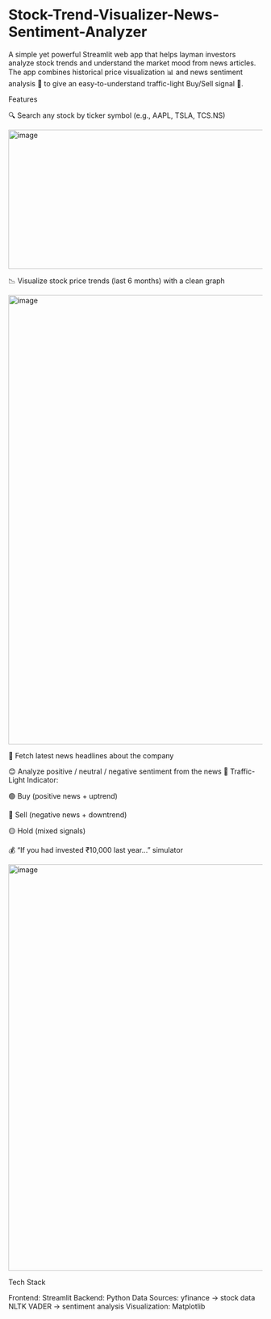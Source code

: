 # Stock-Trend-Visualizer-News-Sentiment-Analyzer

A simple yet powerful Streamlit web app that helps layman investors analyze stock trends and understand the market mood from news articles.
The app combines historical price visualization 📊 and news sentiment analysis 📰 to give an easy-to-understand traffic-light Buy/Sell signal 🚦.


Features

🔍 Search any stock by ticker symbol (e.g., AAPL, TSLA, TCS.NS)

<img width="1848" height="276" alt="image" src="https://github.com/user-attachments/assets/68cddb0c-6119-4b82-a26e-a08a3b8c614e" />


📉 Visualize stock price trends (last 6 months) with a clean graph

<img width="1710" height="891" alt="image" src="https://github.com/user-attachments/assets/f44cee19-f483-40f0-9725-ee8cea7454ce" />

📰 Fetch latest news headlines about the company

😊 Analyze positive / neutral / negative sentiment from the news
🚦 Traffic-Light Indicator:

🟢 Buy (positive news + uptrend)

🔴 Sell (negative news + downtrend)

🟡 Hold (mixed signals)

💰 “If you had invested ₹10,000 last year…” simulator

<img width="988" height="806" alt="image" src="https://github.com/user-attachments/assets/6ff9d905-fba5-4034-9c14-6579f38dc18a" />



Tech Stack

Frontend: Streamlit
Backend: Python
Data Sources: yfinance → stock data
NLTK VADER → sentiment analysis
Visualization: Matplotlib

